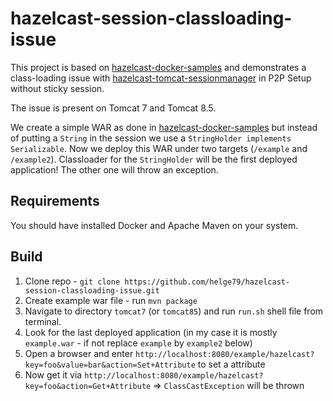 # hazelcast-session-classloading-issue

This project is based on [hazelcast-docker-samples](https://github.com/hazelcast/hazelcast-docker-samples/tree/master/manager-based-session-replication) and demonstrates a class-loading issue with [hazelcast-tomcat-sessionmanager](https://github.com/hazelcast/hazelcast-tomcat-sessionmanager) in P2P Setup without sticky session.

The issue is present on Tomcat 7 and Tomcat 8.5.

We create a simple WAR as done in [hazelcast-docker-samples](https://github.com/hazelcast/hazelcast-docker-samples/tree/master/manager-based-session-replication) but instead of putting a `String` in the session we use a `StringHolder implements Serializable`. Now we deploy this WAR under two targets (`/example` and `/example2`). Classloader for the `StringHolder` will be the first deployed application! The other one will throw an exception.

## Requirements
You should have installed Docker and Apache Maven on your system.

## Build

1. Clone repo - `git clone https://github.com/helge79/hazelcast-session-classloading-issue.git`
2. Create example war file - run `mvn package`
3. Navigate to directory `tomcat7` (or `tomcat85`) and run `run.sh` shell file from terminal.
4. Look for the last deployed application (in my case it is mostly `example.war` - if not replace `example` by `example2` below)
5. Open a browser and enter `http://localhost:8080/example/hazelcast?key=foo&value=bar&action=Set+Attribute` to set a attribute
6. Now get it via `http://localhost:8080/example/hazelcast?key=foo&action=Get+Attribute` => `ClassCastException` will be thrown

